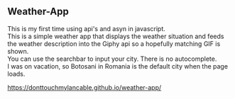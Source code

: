 Weather-App
---
This is my first time using api's and asyn in javascript.  
This is a simple weather app that displays the weather situation and feeds the weather description into the Giphy api so a hopefully matching GIF is shown.  
You can use the searchbar to input your city. There is no autocomplete.  
I was on vacation, so Botosani in Romania is the default city when the page loads.  

https://donttouchmylancable.github.io/weather-app/
